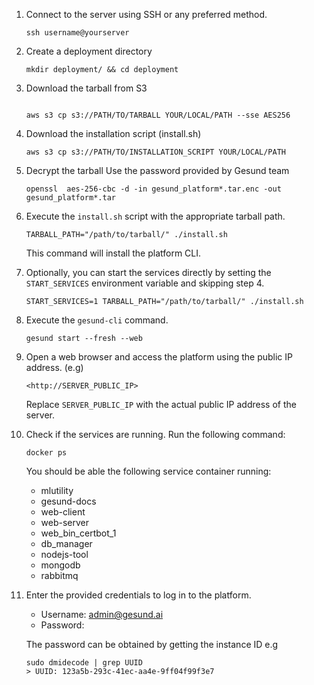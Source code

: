 1. Connect to the server using SSH or any preferred method.

    
    ```
    ssh username@yourserver
    ```
    
2. Create a deployment directory
    
    ```
    mkdir deployment/ && cd deployment
    ```
    
3. Download the tarball from S3
    
    ```
    
    aws s3 cp s3://PATH/TO/TARBALL YOUR/LOCAL/PATH --sse AES256
    ```
    
4. Download the installation script (install.sh) 
    
    ```
    aws s3 cp s3://PATH/TO/INSTALLATION_SCRIPT YOUR/LOCAL/PATH
    ```
5. Decrypt the tarball
    Use the password provided by Gesund team
    ```
    openssl  aes-256-cbc -d -in gesund_platform*.tar.enc -out gesund_platform*.tar
    ```

6. Execute the `install.sh` script with the appropriate tarball path.
    
    ```
    TARBALL_PATH="/path/to/tarball/" ./install.sh
    
    ```
    
    This command will install the platform CLI.
    
7. Optionally, you can start the services directly by setting the `START_SERVICES` environment variable and skipping step 4.
    
    ```
    START_SERVICES=1 TARBALL_PATH="/path/to/tarball/" ./install.sh
    
    ```
    
8. Execute the `gesund-cli` command.
    
    ```
    gesund start --fresh --web
    
    ```
    
9. Open a web browser and access the platform using the public IP address. (e.g)
    
    ```
    <http://SERVER_PUBLIC_IP>
    
    ```
    
    Replace `SERVER_PUBLIC_IP` with the actual public IP address of the server.
    
10. Check if the services are running. Run the following command:
    
    ```
    docker ps
    ```
    
    You should be able the following service container running:
    
    - mlutility
    - gesund-docs
    - web-client
    - web-server
    - web_bin_certbot_1
    - db_manager
    - nodejs-tool
    - mongodb
    - rabbitmq
11. Enter the provided credentials to log in to the platform.
    - Username: [admin@gesund.ai](mailto:admin@gesund.ai)
    - Password:
    
    The password can be obtained by getting the instance ID e.g
    
    ```
    sudo dmidecode | grep UUID
    > UUID: 123a5b-293c-41ec-aa4e-9ff04f99f3e7
    ```
